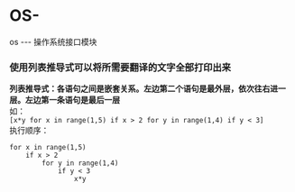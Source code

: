 # OS-
os --- 操作系统接口模块
### 使用列表推导式可以将所需要翻译的文字全部打印出来
**列表推导式：各语句之间是嵌套关系。左边第二个语句是最外层，依次往右进一层。左边第一条语句是最后一层**
<br>如：<br>
`[x*y for x in range(1,5) if x > 2 for y in range(1,4) if y < 3]`
<br>执行顺序：<br>
```
for x in range(1,5)
    if x > 2
        for y in range(1,4)
            if y < 3
                x*y
                
```

